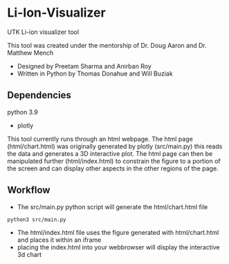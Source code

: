 # Li-Ion-Visualizer
UTK Li-ion visualizer tool

This tool was created under the mentorship of Dr. Doug Aaron and Dr. Matthew Mench
 - Designed by Preetam Sharma and Anirban Roy
 - Written in Python by Thomas Donahue and Will Buziak
 
 ## Dependencies
 python 3.9
- plotly

This tool currently runs through an html webpage. The html page (html/chart.html) was originally generated by plotly (src/main.py) this reads the data and generates a 3D interactive plot. The html page can then be manipulated further (html/index.html) to constrain the figure to a portion of the screen and can display other aspects in the other regions of the page.

 ## Workflow
 - The src/main.py python script will generate the html/chart.html file
 ```
 python3 src/main.py
 ```
 - The html/index.html file uses the figure generated with html/chart.html and places it within an iframe 
 - placing the index.html into your webbrowser will display the interactive 3d chart

